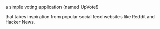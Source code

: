 a simple voting application (named UpVote!)


that takes inspiration from popular social feed websites like Reddit and Hacker News.